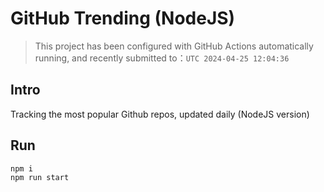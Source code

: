 # GitHub Trending (NodeJS)

> This project has been configured with GitHub Actions automatically running, and recently submitted to：`UTC 2024-04-25 12:04:36`

## Intro

Tracking the most popular Github repos, updated daily (NodeJS version)

## Run

```bash
npm i
npm run start
```
